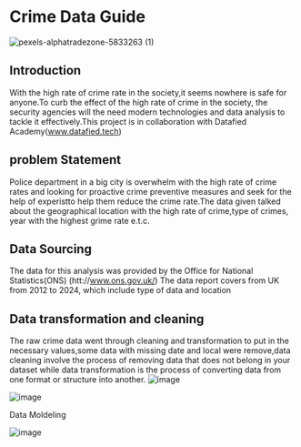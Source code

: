 # Crime Data Guide

![pexels-alphatradezone-5833263 (1)](https://github.com/Evy35/crime-data-guide/assets/157752946/8348c449-08f0-421c-840b-5e2bf56be5d7)


## Introduction
With the high rate of crime rate in the society,it seems nowhere is safe for anyone.To curb the effect of the high rate of crime in the society, the security agencies will the need modern technologies and data analysis to tackle it effectively.This project is in collaboration with Datafied Academy(www.datafied.tech) 

## problem Statement
Police department in a big city is overwhelm with the high rate of crime rates and looking for proactive crime preventive measures and seek for the help of experistto help them reduce the crime rate.The data given talked about the geographical location with the high rate of crime,type of crimes, year with the highest grime rate e.t.c. 


## Data Sourcing
The data for this analysis was provided by the Office for National Statistics(ONS) (htt://www.ons.gov.uk/) The data report covers from UK from 2012 to 2024, which include
type of data and location

## Data transformation and cleaning
The raw crime data went through cleaning and transformation to put in the necessary values,some data with missing date and local were remove,data cleaning involve the process of removing data that does not belong in your dataset while data transformation is the process of converting data from one format or structure into another.
![image](https://github.com/Evy35/crime-data-guide/assets/157752946/83fd683f-2d96-442e-8883-5ff6c589bd35)


![image](https://github.com/Evy35/crime-data-guide/assets/157752946/ed267a93-a3b6-449d-af32-48b96060cc06)



Data Moldeling

![image](https://github.com/Evy35/crime-data-guide/assets/157752946/b9fecdd3-abce-49fd-8274-6795091d37c1)

